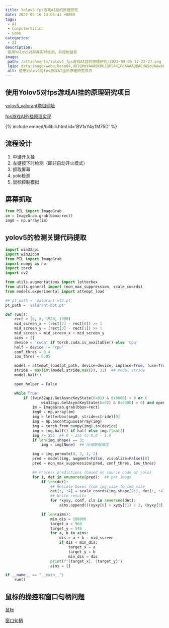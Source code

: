 ```yaml
---
title: Yolov5 fps游戏AI挂的原理研究
date: 2022-09-16 13:08:41 +0800
tags:
 - AI
 - ComputerVision
 - Game
categories:
 - AI
description: 
 使用Yolov5对屏幕实时检测，并控制鼠标
image:
 path: /attachments/Yolov5_fps游戏AI挂的原理研究/2022-09-06-17-22-27.png
 lqip: data:image/webp;base64,UklGRmYAAABXRUJQVlA4IFoAAAAQBACdASoUAAwAPxFysFAsJqSisAgBgCIJQBOmUABv6qq4xImFA/EhAAD9TBUE7zDaSIEBxy3DhPIWaW/zocuJfNnigiYaaEJUjdS/4ulg5H0LqJgDS/QXAAA=
 alt: 使用Yolov5对fps游戏AI挂的原理研究项目
---
```


## 使用Yolov5对fps游戏AI挂的原理研究项目

[yolov5_valorant项目网址](https://github.com/DuGuYifei/Yolov5_FPS_AICheatPrinciple)

[fps游戏AI外挂原理实现](https://www.bilibili.com/video/BV1xY4y1M75D/)

{% include embed/bilibili.html id='BV1xY4y1M75D' %}


## 流程设计
1. 中键开关挂
2. 左键按下时检测（即非自动开火模式）
3. 抓取屏幕
4. yolo检测
5. 鼠标控制模拟

## 屏幕抓取
```py
from PIL import ImageGrab
im = ImageGrab.grab(bbox=rect)
img0 = np.array(im)
```

## yolov5的检测关键代码提取
```py
import win32api
import win32con
from PIL import ImageGrab
import numpy as np
import torch
import cv2

from utils.augmentations import letterbox
from utils.general import (non_max_suppression, scale_coords)
from models.experimental import attempt_load

## pt_path = 'valorant-v12.pt'
pt_path = 'valorant-bot.pt'

def run():
    rect = (0, 0, 1920, 1080)
    mid_screen_x = (rect[2] - rect[0]) >> 1
    mid_screen_y = (rect[3] - rect[1]) >> 1
    mid_screen = mid_screen_x + mid_screen_y
    aims = []
    device = 'cuda' if torch.cuda.is_available() else 'cpu'
    half = device != 'cpu'
    conf_thres = 0.4
    iou_thres = 0.05

    model = attempt_load(pt_path, device=device, inplace=True, fuse=True)
    stride = max(int(model.stride.max()), 32)  ## model stride
    model.half()

    open_helper = False

    while True:
        if ((win32api.GetAsyncKeyState(0x01) & 0x8000) > 0 or (
                win32api.GetAsyncKeyState(0x02) & 0x8000) > 0) and open_helper:
            im = ImageGrab.grab(bbox=rect)
            img0 = np.array(im)
            img = letterbox(img0, stride=stride)[0]
            img = np.ascontiguousarray(img)
            img = torch.from_numpy(img).to(device)
            img = img.half() if half else img.float()
            img /= 255  ## 0 - 255 to 0.0 - 1.0
            if len(img.shape) == 3:
                img = img[None]  ## 压缩数据维度

            img = img.permute(0, 3, 1, 2)
            pred = model(img, augment=False, visualize=False)[0]
            pred = non_max_suppression(pred, conf_thres, iou_thres)

            ## Process predictions (based on source code of yolo)
            for i, det in enumerate(pred):  ## per image
                if len(det):
                    ## Rescale boxes from img_size to im0 size
                    det[:, :4] = scale_coords(img.shape[2:], det[:, :4], img0.shape).round()
                    ## Write results
                    for *xyxy, conf, cls in reversed(det):
                        aims.append(((xyxy[0] + xyxy[2]) / 2, (xyxy[3] - xyxy[1]) / 5 + xyxy[1]))

                if len(aims):
                    min_dis = 100000
                    target_x = 960
                    target_y = 540
                    for a, b in aims:
                        dis = a + b - mid_screen
                        if dis < min_dis:
                            target_x = a
                            target_y = b
                            min_dis = dis
                    print(f"{target_x}, {target_y}")
                    aims = []

if __name__ == "__main__":
    run()
```

## 鼠标的操控和窗口句柄问题

[鼠标](https://github.com/DuGuYifei/Notes/blob/main/%E8%AE%A1%E7%AE%97%E6%9C%BA/%E8%AE%A1%E7%AE%97%E6%9C%BA%E8%AF%AD%E8%A8%80/Python/Python%E7%9F%A5%E8%AF%86%E7%A7%AF%E7%B4%AF/%E9%BC%A0%E6%A0%87%E8%BE%93%E5%85%A5%E4%BA%8B%E4%BB%B6.md)

[窗口句柄](https://github.com/DuGuYifei/Notes/blob/main/%E8%AE%A1%E7%AE%97%E6%9C%BA/%E8%AE%A1%E7%AE%97%E6%9C%BA%E8%AF%AD%E8%A8%80/Python/Python%E7%9F%A5%E8%AF%86%E7%A7%AF%E7%B4%AF/%E7%AA%97%E5%8F%A3%E5%8F%A5%E6%9F%84.md)